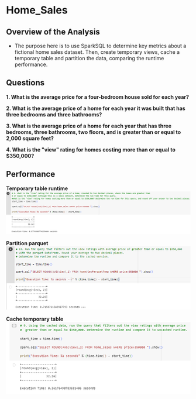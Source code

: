# Home_Sales

## Overview of the Analysis

* The purpose here is to use SparkSQL to determine key metrics about a fictional home sales dataset. 
Then, create temporary views, cache a temporary table and partition the data, comparing the runtime performance.


## Questions

**1. What is the average price for a four-bedroom house sold for each year?**

**2. What is the average price of a home for each year it was built that has three bedrooms and three bathrooms?**

**3. What is the average price of a home for each year that has three bedrooms, three bathrooms, two floors, and is greater than or equal to 2,000 square feet?**

**4. What is the "view" rating for homes costing more than or equal to $350,000?**



## Performance

**Temporary table runtime** ![Temporary table runtime](https://github.com/cami5326/Home_Sales/blob/main/Pictures/Temporary%20table%20runtime.PNG)

**Partition parquet** ![Partition parquet](https://github.com/cami5326/Home_Sales/blob/main/Pictures/Partition%20parquet.PNG)

**Cache temporary table** ![Cache temporary table](https://github.com/cami5326/Home_Sales/blob/main/Pictures/Cache%20your%20temporary%20table.PNG)
  






